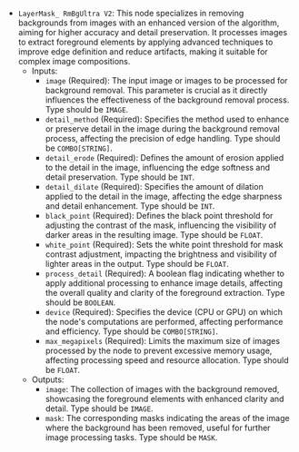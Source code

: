 - `LayerMask_ RmBgUltra V2`: This node specializes in removing backgrounds from images with an enhanced version of the algorithm, aiming for higher accuracy and detail preservation. It processes images to extract foreground elements by applying advanced techniques to improve edge definition and reduce artifacts, making it suitable for complex image compositions.
    - Inputs:
        - `image` (Required): The input image or images to be processed for background removal. This parameter is crucial as it directly influences the effectiveness of the background removal process. Type should be `IMAGE`.
        - `detail_method` (Required): Specifies the method used to enhance or preserve detail in the image during the background removal process, affecting the precision of edge handling. Type should be `COMBO[STRING]`.
        - `detail_erode` (Required): Defines the amount of erosion applied to the detail in the image, influencing the edge softness and detail preservation. Type should be `INT`.
        - `detail_dilate` (Required): Specifies the amount of dilation applied to the detail in the image, affecting the edge sharpness and detail enhancement. Type should be `INT`.
        - `black_point` (Required): Defines the black point threshold for adjusting the contrast of the mask, influencing the visibility of darker areas in the resulting image. Type should be `FLOAT`.
        - `white_point` (Required): Sets the white point threshold for mask contrast adjustment, impacting the brightness and visibility of lighter areas in the output. Type should be `FLOAT`.
        - `process_detail` (Required): A boolean flag indicating whether to apply additional processing to enhance image details, affecting the overall quality and clarity of the foreground extraction. Type should be `BOOLEAN`.
        - `device` (Required): Specifies the device (CPU or GPU) on which the node's computations are performed, affecting performance and efficiency. Type should be `COMBO[STRING]`.
        - `max_megapixels` (Required): Limits the maximum size of images processed by the node to prevent excessive memory usage, affecting processing speed and resource allocation. Type should be `FLOAT`.
    - Outputs:
        - `image`: The collection of images with the background removed, showcasing the foreground elements with enhanced clarity and detail. Type should be `IMAGE`.
        - `mask`: The corresponding masks indicating the areas of the image where the background has been removed, useful for further image processing tasks. Type should be `MASK`.
